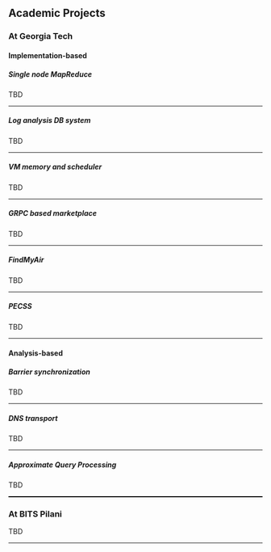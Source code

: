 ## Academic Projects

### At Georgia Tech

#### Implementation-based

##### Single node MapReduce

TBD

<hr/>

##### Log analysis DB system

TBD

<hr/>

##### VM memory and scheduler

TBD

<hr/>

##### GRPC based marketplace

TBD

<hr/>

##### FindMyAir

TBD

<hr/>


##### PECSS

TBD

<hr style="height:1.75px;"/>

#### Analysis-based

##### Barrier synchronization

TBD

<hr/>

##### DNS transport

TBD

<hr/>

##### Approximate Query Processing

TBD

<hr style="height:1.75px;background:#000"/>

### At BITS Pilani

TBD

<hr/>